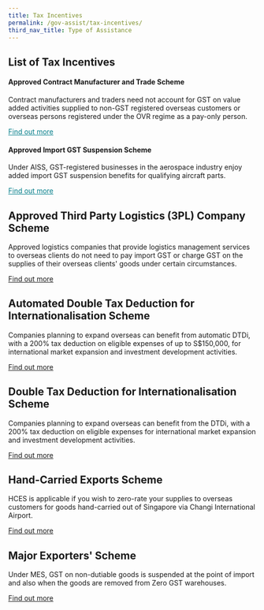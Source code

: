 ```yaml
---
title: Tax Incentives
permalink: /gov-assist/tax-incentives/
third_nav_title: Type of Assistance
---
```


## List of Tax Incentives

#### Approved Contract Manufacturer and Trade Scheme

Contract manufacturers and traders need not account for GST on value added activities supplied to non-GST registered overseas customers or overseas persons registered under the OVR regime as a pay-only person. 

<a href="https://www.iras.gov.sg/irashome/Schemes/GST/Approved-Contract-Manufacturer-and-Trader--ACMT--Scheme/" target="_blank" style="color:#037e8a">Find out more</a>

#### Approved Import GST Suspension Scheme

Under AISS, GST-registered businesses in the aerospace industry enjoy added import GST suspension benefits for qualifying aircraft parts.

<a href="https://www.iras.gov.sg/irashome/Schemes/GST/Approved-Import-GST-Suspension-Scheme--AISS-/" target="_blank" style="color:#037e8a">Find out more</a>

## Approved Third Party Logistics (3PL) Company Scheme

Approved logistics companies that provide logistics management services to overseas clients do not need to pay import GST or charge GST on the supplies of their overseas clients' goods under certain circumstances. 

<a href="https://www.iras.gov.sg/IRASHome/Schemes/GST/Approved-Third-Party-Logistics--3PL--Company-Scheme/" target="_blank">Find out more</a>

## Automated Double Tax Deduction for Internationalisation Scheme

Companies planning to expand overseas can benefit from automatic DTDi, with a 200% tax deduction on eligible expenses of up to S$150,000, for international market expansion and investment development activities. 

<a href="https://www.iras.gov.sg/irashome/Schemes/Businesses/Double-Tax-Deduction-for-Internationalisation-Scheme/" target="_blank">Find out more</a>

## Double Tax Deduction for Internationalisation Scheme

Companies planning to expand overseas can benefit from the DTDi, with a 200% tax deduction on eligible expenses for international market expansion and investment development activities.

<a href="https://www.enterprisesg.gov.sg/financial-assistance/tax-incentives/tax-incentives/double-tax-deduction-for-internationalisation" target="_blank">Find out more</a>

## Hand-Carried Exports Scheme 

HCES is applicable if you wish to zero-rate your supplies to overseas customers for goods hand-carried out of Singapore via Changi International Airport. 

<a href="https://www.iras.gov.sg/IRASHome/Schemes/GST/Hand-Carried-Exports-Scheme--HCES-/" target="_blank">Find out more</a>

## Major Exporters' Scheme

Under MES, GST on non-dutiable goods is suspended at the point of import and also when the goods are removed from Zero GST warehouses.

<a href="https://www.iras.gov.sg/irashome/Schemes/GST/Major-Exporter-Scheme--MES-/" target="_blank">Find out more</a>

